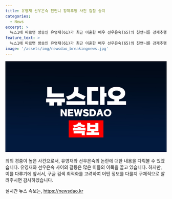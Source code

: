 ```yaml
---
title: 유영재 선우은숙 친언니 강제추행 사건 검찰 송치
categories:
  - News
excerpt: >
  뉴스1에 따르면 방송인 유영재(61)가 최근 이혼한 배우 선우은숙(65)의 친언니를 강제추행한 혐의로 검찰에 송치됐다. 선우은숙 측은 유씨가 친언니에게 불미스러운 신체 접촉을 가하는 등 2023년부터 5회에 걸쳐 강제 추행했다며 고소했고, 혼인 취소소송도 함께 제기했다. 유씨는 해당 주장에 대해 유튜브 채널에서 죽어도 지워지지 않을 형벌과 같은 성추행이란 프레임을 씌웠다며 법적 다툼을 하게 됐다고 주장하고 있다.
feature_text: >
  뉴스1에 따르면 방송인 유영재(61)가 최근 이혼한 배우 선우은숙(65)의 친언니를 강제추행한 혐의로 검찰에 송치됐다. 선우은숙 측은 유씨가 친언니에게 불미스러운 신체 접촉을 가하는 등 2023년부터 5회에 걸쳐 강제 추행했다며 고소했고, 혼인 취소소송도 함께 제기했다. 유씨는 해당 주장에 대해 유튜브 채널에서 죽어도 지워지지 않을 형벌과 같은 성추행이란 프레임을 씌웠다며 법적 다툼을 하게 됐다고 주장하고 있다.
image: '/assets/img/newsdao_breakingnews.jpg'
---
```


<p><img src="/assets/img/newsdao_breakingnews.jpg" alt="firstkoreanews 속보" /></p>

<p>죄의 경중이 높은 사건으로서, 유영재와 선우은숙의 논란에 대한 내용을 다뤄볼 수 있겠습니다. 유영재와 선우은숙 사이의 갈등은 많은 이들의 이목을 끌고 있습니다. 하지만, 이를 다루기에 앞서서, 구글 검색 최적화를 고려하여 어떤 정보를 다룰지 구체적으로 알려주시면 감사하겠습니다.</p>
실시간 뉴스 속보는, <a href="https://newsdao.kr" rel="dofollow">https://newsdao.kr</a>


